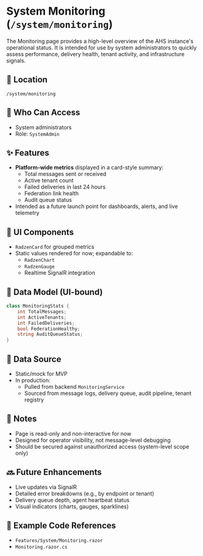 # System Monitoring (`/system/monitoring`)

The Monitoring page provides a high-level overview of the AHS instance's operational status. It is intended for use by system administrators to quickly assess performance, delivery health, tenant activity, and infrastructure signals.

## 📍 Location

`/system/monitoring`

## 👥 Who Can Access

- System administrators  
- Role: `SystemAdmin`

## ✨ Features

- **Platform-wide metrics** displayed in a card-style summary:
  - Total messages sent or received
  - Active tenant count
  - Failed deliveries in last 24 hours
  - Federation link health
  - Audit queue status
- Intended as a future launch point for dashboards, alerts, and live telemetry

## 🧱 UI Components

- `RadzenCard` for grouped metrics
- Static values rendered for now; expandable to:
  - `RadzenChart`
  - `RadzenGauge`
  - Realtime SignalR integration

## 🔌 Data Model (UI-bound)

```csharp
class MonitoringStats {
    int TotalMessages;
    int ActiveTenants;
    int FailedDeliveries;
    bool FederationHealthy;
    string AuditQueueStatus;
}
```

## 🔄 Data Source

- Static/mock for MVP
- In production:
  - Pulled from backend `MonitoringService`
  - Sourced from message logs, delivery queue, audit pipeline, tenant registry

## 🔐 Notes

- Page is read-only and non-interactive for now
- Designed for operator visibility, not message-level debugging
- Should be secured against unauthorized access (system-level scope only)

## 🔜 Future Enhancements

- Live updates via SignalR
- Detailed error breakdowns (e.g., by endpoint or tenant)
- Delivery queue depth, agent heartbeat status
- Visual indicators (charts, gauges, sparklines)

## 🧪 Example Code References

- `Features/System/Monitoring.razor`
- `Monitoring.razor.cs`